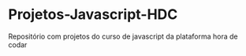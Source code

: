 # Projetos-Javascript-HDC
 Repositório com projetos do curso de javascript da plataforma hora de codar
